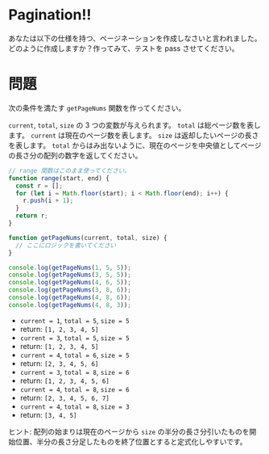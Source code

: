 # Pagination!!

あなたは以下の仕様を持つ、ページネーションを作成しなさいと言われました。どのように作成しますか？作ってみて、テストを pass させてください。

# 問題

次の条件を満たす `getPageNums` 関数を作ってください。

`current`, `total`, `size` の 3 つの変数が与えられます。
`total` は総ページ数を表します。
`current` は現在のページ数を表します。
`size` は返却したいページの長さを表します。
`total` からはみ出ないように、現在のページを中央値としてページの長さ分の配列の数字を返してください。

```javascript
// range 関数はこのまま使ってください。
function range(start, end) {
  const r = [];
  for (let i = Math.floor(start); i < Math.floor(end); i++) {
    r.push(i + 1);
  }
  return r;
}

function getPageNums(current, total, size) {
  // ここにロジックを書いてください
}

console.log(getPageNums(1, 5, 5));
console.log(getPageNums(3, 5, 5));
console.log(getPageNums(4, 6, 5));
console.log(getPageNums(3, 8, 6));
console.log(getPageNums(4, 8, 6));
console.log(getPageNums(4, 8, 3));
```

- `current = 1`, `total = 5`, `size = 5`
- return: `[1, 2, 3, 4, 5]`
- `current = 3`, `total = 5`, `size = 5`
- return: `[1, 2, 3, 4, 5]`
- `current = 4`, `total = 6`, `size = 5`
- return: `[2, 3, 4, 5, 6]`
- `current = 3`, `total = 8`, `size = 6`
- return: `[1, 2, 3, 4, 5, 6]`
- `current = 4`, `total = 8`, `size = 6`
- return: `[2, 3, 4, 5, 6, 7]`
- `current = 4`, `total = 8`, `size = 3`
- return: `[3, 4, 5]`

ヒント: 配列の始まりは現在のページから `size` の半分の長さ分引いたものを開始位置、半分の長さ分足したものを終了位置とすると定式化しやすいです。
